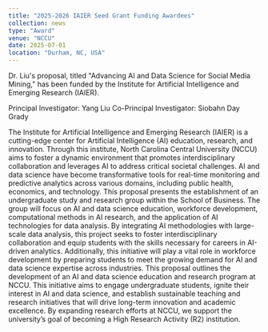 ```yaml
---
title: "2025-2026 IAIER Seed Grant Funding Awardees"
collection: news
type: "Award"
venue: "NCCU"
date: 2025-07-01
location: "Durham, NC, USA"
---
```

Dr. Liu's proposal, titled "Advancing AI and Data Science for Social Media Mining," has been funded by the Institute for Artificial Intelligence and Emerging Research (IAIER).




Principal Investigator: Yang Liu
Co-Principal Investigator: Siobahn Day Grady

The Institute for Artificial Intelligence and Emerging Research (IAIER) is a cutting-edge center for Artificial Intelligence (AI) education, research, and innovation. Through this institute, North Carolina Central University (NCCU) aims to foster a dynamic environment that promotes interdisciplinary collaboration and leverages AI to address critical societal challenges. AI and data science have become transformative tools for real-time monitoring and predictive analytics across various domains, including public health, economics, and technology. This proposal presents the establishment of an undergraduate study and research group within the School of Business. The group will focus on AI and data science education, workforce development, computational methods in AI research, and the application of AI technologies for data analysis. By integrating AI methodologies with large-scale data analysis, this project seeks to foster interdisciplinary collaboration and equip students with the skills necessary for careers in AI-driven analytics. Additionally, this initiative will play a vital role in workforce development by preparing students to meet the growing demand for AI and data science expertise across industries. This proposal outlines the development of an AI and data science education and research program at NCCU. This initiative aims to engage undergraduate students, ignite their interest in AI and data science, and establish sustainable teaching and research initiatives that will drive long-term innovation and academic excellence. By expanding research efforts at NCCU, we support the university’s goal of becoming a High Research Activity (R2) institution.
